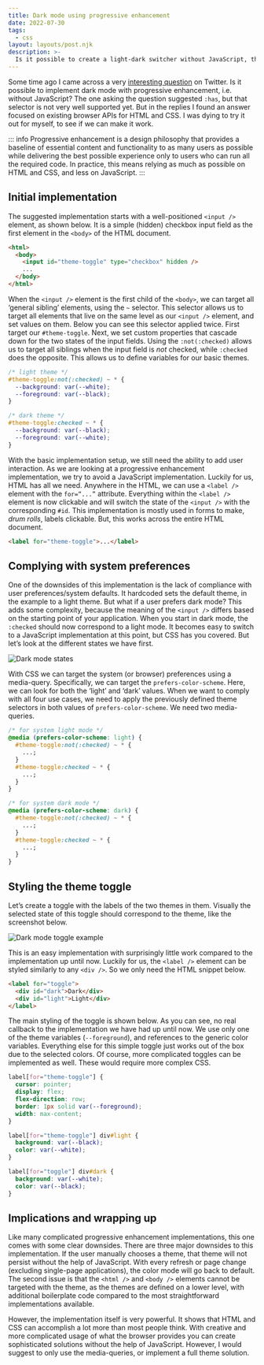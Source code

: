 ```yaml
---
title: Dark mode using progressive enhancement
date: 2022-07-30
tags:
  - css
layout: layouts/post.njk
description: >-
  Is it possible to create a light-dark switcher without JavaScript, that takes into account system preferences? Let’s find out.
---
```


Some time ago I came across a very [interesting question](https://twitter.com/sebastienlorber/status/1499768302788354053) on Twitter. Is it possible to implement dark mode with progressive enhancement, i.e. without JavaScript? The one asking the question suggested `:has`, but that selector is not very well supported yet. But in the replies I found an answer focused on existing browser APIs for HTML and CSS. I was dying to try it out for myself, to see if we can make it work.

::: info
Progressive enhancement is a design philosophy that provides a baseline of essential content and functionality to as many users as possible while delivering the best possible experience only to users who can run all the required code. In practice, this means relying as much as possible on HTML and CSS, and less on JavaScript.
:::

## Initial implementation

The suggested implementation starts with a well-positioned `<input />` element, as shown below. It is a simple (hidden) checkbox input field as the first element in the `<body>` of the HTML document.

```html
<html>
  <body>
    <input id="theme-toggle" type="checkbox" hidden />
    ...
  </body>
</html>
```

When the `<input />` element is the first child of the `<body>`, we can target all ‘general sibling’ elements, using the `~` selector. This selector allows us to target all elements that live on the same level as our `<input />` element, and set values on them. Below you can see this selector applied twice. First target our `#theme-toggle`. Next, we set custom properties that cascade down for the two states of the input fields. Using the `:not(:checked)` allows us to target all siblings when the input field is _not_ checked, while `:checked` does the opposite. This allows us to define variables for our basic themes.

```css
/* light theme */
#theme-toggle:not(:checked) ~ * {
  --background: var(--white);
  --foreground: var(--black);
}

/* dark theme */
#theme-toggle:checked ~ * {
  --background: var(--black);
  --foreground: var(--white);
}
```

With the basic implementation setup, we still need the ability to add user interaction. As we are looking at a progressive enhancement implementation, we try to avoid a JavaScript implementation. Luckily for us, HTML has all we need. Anywhere in the HTML, we can use a `<label />` element with the `for=“...”` attribute. Everything within the `<label />` element is now clickable and will switch the state of the `<input />` with the corresponding `#id`. This implementation is mostly used in forms to make, _drum rolls_, labels clickable. But, this works across the entire HTML document.

```html
<label for="theme-toggle">...</label>
```

## Complying with system preferences

One of the downsides of this implementation is the lack of compliance with user preferences/system defaults. It hardcoded sets the default theme, in the example to a light theme. But what if a user prefers dark mode? This adds some complexity, because the meaning of the `<input />` differs based on the starting point of your application. When you start in dark mode, the `:checked` should now correspond to a light mode. It becomes easy to switch to a JavaScript implementation at this point, but CSS has you covered. But let’s look at the different states we have first.

![Dark mode states](/img/dark-mode.png)

With CSS we can target the system (or browser) preferences using a media-query. Specifically, we can target the `prefers-color-scheme`. Here, we can look for both the ‘light’ and ‘dark’ values. When we want to comply with all four use cases, we need to apply the previously defined theme selectors in both values of `prefers-color-scheme`. We need two media-queries.

```css
/* for system light mode */
@media (prefers-color-scheme: light) {
  #theme-toggle:not(:checked) ~ * {
    ...;
  }
  #theme-toggle:checked ~ * {
    ...;
  }
}

/* for system dark mode */
@media (prefers-color-scheme: dark) {
  #theme-toggle:not(:checked) ~ * {
    ...;
  }
  #theme-toggle:checked ~ * {
    ...;
  }
}
```

## Styling the theme toggle

Let’s create a toggle with the labels of the two themes in them. Visually the selected state of this toggle should correspond to the theme, like the screenshot below.

![Dark mode toggle example](/img/dark-mode-toggle.png)

This is an easy implementation with surprisingly little work compared to the implementation up until now. Luckily for us, the `<label />` element can be styled similarly to any `<div />`. So we only need the HTML snippet below.

```html
<label for="toggle">
  <div id="dark">Dark</div>
  <div id="light">Light</div>
</label>
```

The main styling of the toggle is shown below. As you can see, no real callback to the implementation we have had up until now. We use only one of the theme variables (`--foreground`), and references to the generic color variables. Everything else for this simple toggle just works out of the box due to the selected colors. Of course, more complicated toggles can be implemented as well. These would require more complex CSS.

```css
label[for="theme-toggle"] {
  cursor: pointer;
  display: flex;
  flex-direction: row;
  border: 1px solid var(--foreground);
  width: max-content;
}

label[for="theme-toggle"] div#light {
  background: var(--black);
  color: var(--white);
}

label[for="toggle"] div#dark {
  background: var(--white);
  color: var(--black);
}
```

## Implications and wrapping up

Like many complicated progressive enhancement implementations, this one comes with some clear downsides. There are three major downsides to this implementation. If the user manually chooses a theme, that theme will not persist without the help of JavaScript. With every refresh or page change (excluding single-page applications), the color mode will go back to default. The second issue is that the `<html />` and `<body />` elements cannot be targeted with the theme, as the themes are defined on a lower level, with additional boilerplate code compared to the most straightforward implementations available.

However, the implementation itself is very powerful. It shows that HTML and CSS can accomplish a lot more than most people think. With creative and more complicated usage of what the browser provides you can create sophisticated solutions without the help of JavaScript. However, I would suggest to only use the media-queries, or implement a full theme solution.
